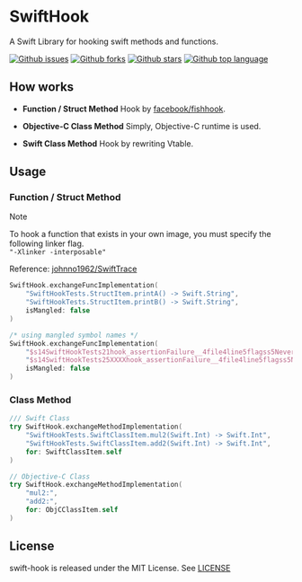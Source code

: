 # SwiftHook

A Swift Library for hooking swift methods and functions.

<!-- # Badges -->

[![Github issues](https://img.shields.io/github/issues/p-x9/swift-hook)](https://github.com/p-x9/swift-hook/issues)
[![Github forks](https://img.shields.io/github/forks/p-x9/swift-hook)](https://github.com/p-x9/swift-hook/network/members)
[![Github stars](https://img.shields.io/github/stars/p-x9/swift-hook)](https://github.com/p-x9/swift-hook/stargazers)
[![Github top language](https://img.shields.io/github/languages/top/p-x9/swift-hook)](https://github.com/p-x9/swift-hook/)

## How works

- **Function / Struct Method**
Hook by [facebook/fishhook](https://github.com/facebook/fishhook).

- **Objective-C Class Method**
Simply, Objective-C runtime is used.

- **Swift Class Method**
Hook by rewriting Vtable.

## Usage

### Function / Struct Method

> [!NOTE]
> To hook a function that exists in your own image, you must specify the following linker flag.  
> `"-Xlinker -interposable"`
>
> Reference: [johnno1962/SwiftTrace](https://github.com/johnno1962/SwiftTrace)

```swift
SwiftHook.exchangeFuncImplementation(
    "SwiftHookTests.StructItem.printA() -> Swift.String",
    "SwiftHookTests.StructItem.printB() -> Swift.String",
    isMangled: false
)

/* using mangled symbol names */
SwiftHook.exchangeFuncImplementation(
    "$s14SwiftHookTests21hook_assertionFailure__4file4line5flagss5NeverOs12StaticStringV_SSAISus6UInt32VtF",
    "$s14SwiftHookTests25XXXXhook_assertionFailure__4file4line5flagss5NeverOs12StaticStringV_A2ISus6UInt32VtF",
    isMangled: false
)
```

### Class Method

```swift
/// Swift Class
try SwiftHook.exchangeMethodImplementation(
    "SwiftHookTests.SwiftClassItem.mul2(Swift.Int) -> Swift.Int",
    "SwiftHookTests.SwiftClassItem.add2(Swift.Int) -> Swift.Int",
    for: SwiftClassItem.self
)

// Objective-C Class
try SwiftHook.exchangeMethodImplementation(
    "mul2:",
    "add2:",
    for: ObjCClassItem.self
)
```

## License

swift-hook is released under the MIT License. See [LICENSE](./LICENSE)
